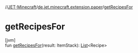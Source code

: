 //[JET-Minecraft](../../index.md)/[de.jet.minecraft.extension.paper](index.md)/[getRecipesFor](get-recipes-for.md)

# getRecipesFor

[jvm]\
fun [getRecipesFor](get-recipes-for.md)(result: ItemStack): [List](https://kotlinlang.org/api/latest/jvm/stdlib/kotlin.collections/-list/index.html)&lt;Recipe&gt;
